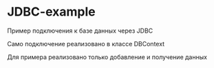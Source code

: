 JDBC-example
============
Пример подключения к базе данных через JDBC

Само подключение реализовано в классе DBContext

Для примера реализовано только добавление и получение данных
